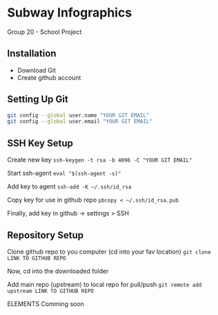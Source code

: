 # Subway Infographics
Group 20 - School Project

## Installation
* Download Git
* Create github account

## Setting Up Git
```bash
git config --global user.name "YOUR GIT EMAIL"
git config --global user.email "YOUR GIT EMAIL"
```
## SSH Key Setup
Create new key `ssh-keygen -t rsa -b 4096 -C "YOUR GIT EMAIL"`

Start ssh-agent `eval "$(ssh-agent -s)"`

Add key to agent `ssh-add -K ~/.ssh/id_rsa`

Copy key for use in github repo `pbcopy < ~/.ssh/id_rsa.pub`

Finally, add key in github -> settings > SSH

## Repository Setup
Clone github repo to you computer (cd into your fav location) `git clone LINK TO GITHUB REPO`

Now, cd into the downloaded folder

Add main repo (upstream) to local repo for pull/push `git remote add upstream LINK TO GITHUB REPO`

ELEMENTS
Comming soon
